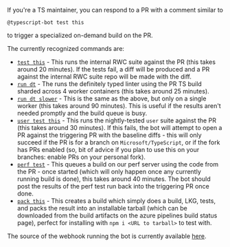 If you're a TS maintainer, you can respond to a PR with a comment similar to
```
@typescript-bot test this
```
to trigger a specialized on-demand build on the PR.

The currently recognized commands are:
* [`test this`](https://typescript.visualstudio.com/TypeScript/_build?definitionId=11) - This runs the internal RWC suite against the PR (this takes around 20 minutes). If the tests fail, a diff will be produced and a PR against the internal RWC suite repo will be made with the diff.
* [`run dt`](https://typescript.visualstudio.com/TypeScript/_build?definitionId=23) - The runs the definitely typed linter using the PR TS build sharded across 4 worker containers (this takes around 25 minutes).
* [`run dt slower`](https://typescript.visualstudio.com/TypeScript/_build?definitionId=18) - This is the same as the above, but only on  a single worker (this takes around 90 minutes). This is useful if the results aren't needed promptly and the build queue is busy.
* [`user test this`](https://typescript.visualstudio.com/TypeScript/_build?definitionId=24) - This runs the nightly-tested `user` suite against the PR (this takes around 30 minutes). If this fails, the bot will attempt to open a PR against the triggering PR with the baseline diffs - this will only succeed if the PR is for a branch on `Microsoft/TypeScript`, or if the fork has PRs enabled (so, bit of advice if you plan to use this on your branches: enable PRs on your personal fork).
* [`perf test`](https://typescript.visualstudio.com/TypeScript/_build?definitionId=22) - This queues a build on our perf server using the code from the PR - once started (which will only happen once any currently running build is done), this takes around 40 minutes. The bot should post the results of the perf test run back into the triggering PR once done.
* [`pack this`](https://typescript.visualstudio.com/TypeScript/_build?definitionId=19) - This creates a build which simply does a build, LKG, tests, and packs the result into an installable tarball (which can be downloaded from the build artifacts on the azure pipelines build status page), perfect for installing with `npm i <URL to tarball>` to test with.

The source of the webhook running the bot is currently available [here](https://github.com/weswigham/typescript-bot-test-triggerer).